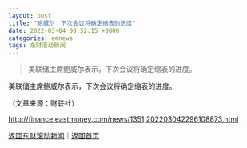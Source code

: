 ```yaml
---
layout: post
title: "鲍威尔：下次会议将确定缩表的进度"
date: 2022-03-04 00:52:15 +0800
categories: emnews
tags: 东财滚动新闻
---
```

> 美联储主席鲍威尔表示，下次会议将确定缩表的进度。

<p>美联储主席鲍威尔表示，下次会议将确定缩表的进度。</p><p class="em_media">（文章来源：财联社）</p>

<http://finance.eastmoney.com/news/1351,202203042296108873.html>

[返回东财滚动新闻](//finews.withounder.com/emnews/)｜[返回首页](//finews.withounder.com/)